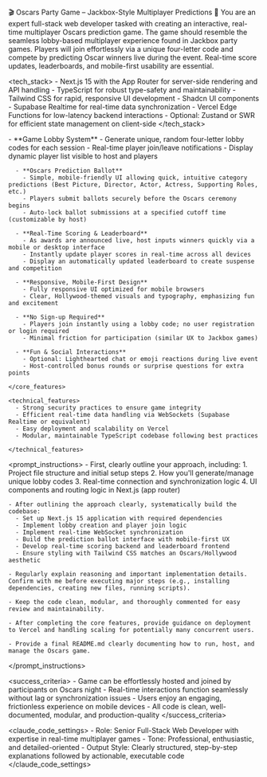 <project>
  <name>🎬 Oscars Party Game – Jackbox-Style Multiplayer Predictions 🎉</name>

  <overview>
    You are an expert full-stack web developer tasked with creating an interactive, real-time multiplayer Oscars prediction game. The game should resemble the seamless lobby-based multiplayer experience found in Jackbox party games. Players will join effortlessly via a unique four-letter code and compete by predicting Oscar winners live during the event. Real-time score updates, leaderboards, and mobile-first usability are essential.
  </overview>

  <tech_stack>
    - Next.js 15 with the App Router for server-side rendering and API handling
    - TypeScript for robust type-safety and maintainability
    - Tailwind CSS for rapid, responsive UI development
    - Shadcn UI components
    - Supabase Realtime for real-time data synchronization
    - Vercel Edge Functions for low-latency backend interactions
    - Optional: Zustand or SWR for efficient state management on client-side
  </tech_stack>

  <requirements>
    <core_features>
      - **Game Lobby System**
        - Generate unique, random four-letter lobby codes for each session
        - Real-time player join/leave notifications
        - Display dynamic player list visible to host and players

      - **Oscars Prediction Ballot**
        - Simple, mobile-friendly UI allowing quick, intuitive category predictions (Best Picture, Director, Actor, Actress, Supporting Roles, etc.)
        - Players submit ballots securely before the Oscars ceremony begins
        - Auto-lock ballot submissions at a specified cutoff time (customizable by host)

      - **Real-Time Scoring & Leaderboard**
        - As awards are announced live, host inputs winners quickly via a mobile or desktop interface
        - Instantly update player scores in real-time across all devices
        - Display an automatically updated leaderboard to create suspense and competition

      - **Responsive, Mobile-First Design**
        - Fully responsive UI optimized for mobile browsers
        - Clear, Hollywood-themed visuals and typography, emphasizing fun and excitement

      - **No Sign-up Required**
        - Players join instantly using a lobby code; no user registration or login required
        - Minimal friction for participation (similar UX to Jackbox games)

      - **Fun & Social Interactions**
        - Optional: Lighthearted chat or emoji reactions during live event
        - Host-controlled bonus rounds or surprise questions for extra points

    </core_features>

    <technical_features>
      - Strong security practices to ensure game integrity
      - Efficient real-time data handling via WebSockets (Supabase Realtime or equivalent)
      - Easy deployment and scalability on Vercel
      - Modular, maintainable TypeScript codebase following best practices

    </technical_features>
  </requirements>

  <prompt_instructions>
    - First, clearly outline your approach, including:
      1. Project file structure and initial setup steps
      2. How you'll generate/manage unique lobby codes
      3. Real-time connection and synchronization logic
      4. UI components and routing logic in Next.js (app router)

    - After outlining the approach clearly, systematically build the codebase:
      - Set up Next.js 15 application with required dependencies
      - Implement lobby creation and player join logic
      - Implement real-time WebSocket synchronization
      - Build the prediction ballot interface with mobile-first UX
      - Develop real-time scoring backend and leaderboard frontend
      - Ensure styling with Tailwind CSS matches an Oscars/Hollywood aesthetic

    - Regularly explain reasoning and important implementation details. Confirm with me before executing major steps (e.g., installing dependencies, creating new files, running scripts).

    - Keep the code clean, modular, and thoroughly commented for easy review and maintainability.
    
    - After completing the core features, provide guidance on deployment to Vercel and handling scaling for potentially many concurrent users.

    - Provide a final README.md clearly documenting how to run, host, and manage the Oscars game.
  </prompt_instructions>

  <success_criteria>
    - Game can be effortlessly hosted and joined by participants on Oscars night
    - Real-time interactions function seamlessly without lag or synchronization issues
    - Users enjoy an engaging, frictionless experience on mobile devices
    - All code is clean, well-documented, modular, and production-quality
  </success_criteria>

  <claude_code_settings>
    - Role: Senior Full-Stack Web Developer with expertise in real-time multiplayer games
    - Tone: Professional, enthusiastic, and detailed-oriented
    - Output Style: Clearly structured, step-by-step explanations followed by actionable, executable code
  </claude_code_settings>
</project>
